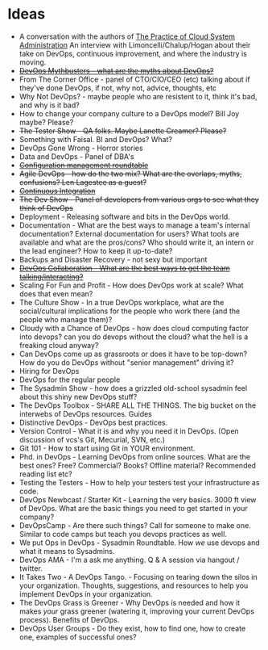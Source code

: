 Ideas
====

* A conversation with the authors of [The Practice of Cloud System Administration](http://the-cloud-book.com) An interview with Limoncelli/Chalup/Hogan about their take on DevOps, continuous improvement, and where the industry is moving.
* ~~[DevOps Mythbusters - what are the myths about DevOps?](https://github.com/arresteddevops/podcast/blob/master/scripts/episode-006-devops-mythbusters.md)~~
* From The Corner Office - panel of CTO/CIO/CEO (etc) talking about if they've done DevOps, if not, why not, advice, thoughts, etc
* Why Not DevOps? - maybe people who are resistent to it, think it's bad, and why is it bad? 
* How to change your company culture to a DevOps model? Bill Joy maybe? Please?
* ~~The Tester Show - QA folks. Maybe Lanette Creamer? Please?~~
* Something with Faisal. BI and DevOps? What?
* DevOps Gone Wrong - Horror stories
* Data and DevOps - Panel of DBA's
* ~~[Configuration management roundtable](http://www.arresteddevops.com/9)~~
* ~~Agile DevOps - how do the two mix? What are the overlaps, myths, confusions? Len Lagestee as a guest?~~
* ~~[Continuous Integration](https://github.com/arresteddevops/podcast/blob/master/scripts/episode-005-CI-told-you-so.md)~~
* ~~The Dev Show - Panel of developers from various orgs to see what they think of DevOps~~
* Deployment - Releasing software and bits in the DevOps world. 
* Documentation - What are the best ways to manage a team's internal documentation? External documentation for users? What tools are available and what are the pros/cons? Who should write it, an intern or the lead engineer? How to keep it up-to-date?
* Backups and Disaster Recovery - not sexy but important
* ~~[DevOps Collaboration - What are the best ways to get the team talking/interacting?](https://github.com/arresteddevops/podcast/blob/master/scripts/episode-007-all-together-now.md)~~
* Scaling For Fun and Profit - How does DevOps work at scale? What does that even mean? 
* The Culture Show - In a true DevOps workplace, what are the social/cultural implications for the people who work there (and the people who manage them)?
* Cloudy with a Chance of DevOps - how does cloud computing factor into devops? can you do devops without the cloud? what the hell is a freaking cloud anyway?
* Can DevOps come up as grassroots or does it have to be top-down? How do you do DevOps without "senior management" driving it?
* Hiring for DevOps
* DevOps for the regular people
* The Sysadmin Show - how does a grizzled old-school sysadmin feel about this shiny new DevOps stuff?
* The DevOps Toolbox - SHARE ALL THE THINGS. The big bucket on the interwebs of DevOps resources. Guides
* Distinctive DevOps  - DevOps best practices. 
* Version Control - What it is and why you need it in DevOps. (Open discussion of vcs's Git, Mecurial, SVN, etc.)
* Git 101 - How to start using Git in YOUR environment. 
* Phd. in DevOps - Learning DevOps from online sources. What are the best ones? Free? Commercial? Books? Offline material? Recommended reading list etc? 
* Testing the Testers - How to help your testers test your infrastructure as code. 
* DevOps Newbcast / Starter Kit - Learning the very basics. 3000 ft view of DevOps. What are the basic things you need to get started in your company?
* DevOpsCamp - Are there such things? Call for someone to make one. Similar to code camps but teach you devops practices as well. 
* We put Ops in DevOps - Sysadmin Roundtable. How *we* use devops and what it means to Sysadmins. 
* DevOps AMA - I'm a <insert special DevOps guest here> ask me anything. Q & A session via hangout / twitter.
* It Takes Two - A DevOps Tango. - Focusing on tearing down the silos in your organization. Thoughts, suggestions, and resources to help you implement DevOps in your organization.
* The DevOps Grass is Greener - Why DevOps is needed and how it makes *your* grass greener (watering it, improving your current DevOps process). Benefits of DevOps. 
* DevOps User Groups - Do they exist, how to find one, how to create one, examples of successful ones?
